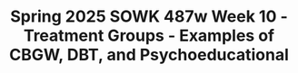 ---
layout: single_embed_slide
title: "Spring 2025 SOWK 487w Week 10 - Treatment Groups - Examples of CBGW, DBT, and Psychoeducational"
presentation_id: nfwrxh
slides:
  - slide_name: ../deck-nfwrxh-large-0.jpeg
    slide_thumbnail: ../deck-nfwrxh-thumb-0.jpeg
    slide_alt: "Slide displays text on 'Treatment Groups' focusing on CBGW, DBT, and Psychoeducation against an abstract orange background. Additional text: 'Dr. Jacob Campbell, LICSW at Heritage University, Spring 2025 for SOWK 487.'"
  - slide_name: ../deck-nfwrxh-large-1.jpeg
    slide_thumbnail: ../deck-nfwrxh-thumb-1.jpeg
    slide_alt: "**Object**: Presentation slide  **Action**: Lists agenda items  **Context**: Includes text with an orange abstract background  **Text**: - Agenda: The Plan for Week 10- Group Intervention Pitch- Psychoeducational group skills- Curriculum used with psychoeducational or CBGW- Phases of the group process for CBGW- Information about DBT- Planning and implementation group"
  - slide_name: ../deck-nfwrxh-large-2.jpeg
    slide_thumbnail: ../deck-nfwrxh-thumb-2.jpeg
    slide_alt: "A hand with spread fingers is shown. Text instructs to 'Trace All Five Fingers' starting at 'Start here,' indicating 'Inhale' and 'Exhale' with each finger, in a white background."
  - slide_name: ../deck-nfwrxh-large-3.jpeg
    slide_thumbnail: ../deck-nfwrxh-thumb-3.jpeg
    slide_alt: "Pie chart illustrating feedback; 10 completed responses, 6 incomplete. Positives noted: organization, class topics, interactivity. Negatives noted: difficult readings, long lectures. Text includes contact info for further feedback."
  - slide_name: ../deck-nfwrxh-large-4.jpeg
    slide_thumbnail: ../deck-nfwrxh-thumb-4.jpeg
    slide_alt: "The image features a section of elevator buttons next to text describing 'Assignment 04a: Group Intervention Pitch.' Students must present a five-minute plan for their group facilitation."
  - slide_name: ../deck-nfwrxh-large-5.jpeg
    slide_thumbnail: ../deck-nfwrxh-thumb-5.jpeg
    slide_alt: "A presentation slide outlines strategies for teaching and delivering information in psychoeducation, highlighting method selection, meaningfulness, integration opportunities, and retention encouragement. (Roots, 2017)"
  - slide_name: ../deck-nfwrxh-large-6.jpeg
    slide_thumbnail: ../deck-nfwrxh-thumb-6.jpeg
    slide_alt: "The image lists 'Abilities in Facilitators' with icons: graduation cap for 'Education on preparing and delivering,' eye for 'Supervision,' speech bubble for 'Normalizing without essentializing,' silhouettes for 'Interpersonal practice skills,' and more, indicating facilitator skills in psychoeducation contexts."
  - slide_name: ../deck-nfwrxh-large-7.jpeg
    slide_thumbnail: ../deck-nfwrxh-thumb-7.jpeg
    slide_alt: "The image depicts a green and blue background divided by a black triangle labeled 'Integration of both processes.' It contrasts 'Structured' (Manualized) versus 'Responsive Groups' (Process-Oriented). Source: Roots, 2017."
  - slide_name: ../deck-nfwrxh-large-8.jpeg
    slide_thumbnail: ../deck-nfwrxh-thumb-8.jpeg
    slide_alt: "The image features four program titles: 'Dragon Slayers' with a dragon graphic, 'Why Try' with a question mark, 'Guiding Good Choices' with a star, and 'Aggression Replacement Training.' Background is orange."
  - slide_name: ../deck-nfwrxh-large-9.jpeg
    slide_thumbnail: ../deck-nfwrxh-thumb-9.jpeg
    slide_alt: "The slide features a blue and pink layout illustrating Cognitive Behavioral Therapy, showing a triangle labeled 'Thoughts,' 'Feelings,' 'Behavior.' It includes bullet points on negative thoughts, behavior patterns, and developing new thinking."
  - slide_name: ../deck-nfwrxh-large-10.jpeg
    slide_thumbnail: ../deck-nfwrxh-thumb-10.jpeg
    slide_alt: "The slide displays the title 'Therapeutic Procedures For Cognitive-Behavioral Group Work' with an orange abstract background. A list includes: The Buddy System, Group Exercises, Multiple Modeling, Group Feedback, Group Brainstorming, Mutual Reinforcement. (Tolman & LeCroy, 2017)"
  - slide_name: ../deck-nfwrxh-large-11.jpeg
    slide_thumbnail: ../deck-nfwrxh-thumb-11.jpeg
    slide_alt: "Diagram showing phases of cognitive-behavioral group work: Beginning the Group, Motivational Enhancement Phase, Assessment Phase, Intervention Phase, Generalization Phase, in a horizontal black bar against an orange background. (Tolman & LeCroy, 2017)"
  - slide_name: ../deck-nfwrxh-large-12.jpeg
    slide_thumbnail: ../deck-nfwrxh-thumb-12.jpeg
    slide_alt: "A diagram outlines phases of cognitive-behavioral group work: Beginning the Group, Motivational Enhancement, Assessment, Intervention, and Generalization. Illustrations depict concepts of 'Cohesion' and 'Orientation.' (Tolman & LeCroy, 2017)"
  - slide_name: ../deck-nfwrxh-large-13.jpeg
    slide_thumbnail: ../deck-nfwrxh-thumb-13.jpeg
    slide_alt: "Diagram showing 'Phases of Cognitive-Behavioral Group Work' focusing on the 'Motivational Enhancement Phase.' Includes bullet points: reluctance to speak, anger, denial, setting apart, limited communication, and lack of self-disclosure."
  - slide_name: ../deck-nfwrxh-large-14.jpeg
    slide_thumbnail: ../deck-nfwrxh-thumb-14.jpeg
    slide_alt: "**Object:** Slide on phases of cognitive-behavioral group work.  **Action:** Lists tasks for the motivational enhancement phase.  **Context:** Includes phases like beginning, assessment, intervention, generalization. References Tolman & LeCroy, 2017.**Text:**- Normalizing ambivalence- Contrasting costs and benefits of changing or resolving problems- Eliciting and reinforcing self-motivational statements- Removing barriers to treatment- Supporting self-efficacy- Avoiding argumentations and early confrontation- Providing clear advice- Delivering continued feedback"
  - slide_name: ../deck-nfwrxh-large-15.jpeg
    slide_thumbnail: ../deck-nfwrxh-thumb-15.jpeg
    slide_alt: "The image shows a diagram titled 'Phases of Cognitive-Behavioral Group Work.' The 'Assessment Phase' is highlighted, listing tasks like gathering background information, using assessment tools, and goal setting."
  - slide_name: ../deck-nfwrxh-large-16.jpeg
    slide_thumbnail: ../deck-nfwrxh-thumb-16.jpeg
    slide_alt: "Tree roots spread across exposed soil, emphasizing grounding techniques. Text highlights: 'Accessibility, Broad, Present focused, Scaling, Focused outward, Stay neutral, Not relaxation training.' Lush greenery surrounds the scene."
  - slide_name: ../deck-nfwrxh-large-17.jpeg
    slide_thumbnail: ../deck-nfwrxh-thumb-17.jpeg
    slide_alt: "A flowchart illustrates the 'Phases of Cognitive-Behavioral Group Work' with phases labeled: Beginning the Group, Motivational Enhancement, Assessment, Intervention (highlighted), and Generalization. Lists of problem-solving steps accompany the chart. (Tolman & LeCroy, 2017)."
  - slide_name: ../deck-nfwrxh-large-18.jpeg
    slide_thumbnail: ../deck-nfwrxh-thumb-18.jpeg
    slide_alt: "Flowchart shows phases of cognitive-behavioral group work: Beginning the Group, Motivational Enhancement Phase, Assessment Phase, Intervention Phase (highlighted), Generalization Phase. Includes 'Group Members,' 'Group Worker,' and 'Special Guests.' (Tolman & LeCroy, 2017)"
  - slide_name: ../deck-nfwrxh-large-19.jpeg
    slide_thumbnail: ../deck-nfwrxh-thumb-19.jpeg
    slide_alt: "The image shows a flowchart on 'Phases of Cognitive-Behavioral Group Work,' detailing stages: Beginning, Motivational Enhancement, Assessment, Intervention, and Generalization. Pink box lists negative cognitive behaviors. Context: educational presentation."
  - slide_name: ../deck-nfwrxh-large-20.jpeg
    slide_thumbnail: ../deck-nfwrxh-thumb-20.jpeg
    slide_alt: "A diagram outlines phases of cognitive-behavioral group work: Beginning, Motivational Enhancement, Assessment, Intervention, Generalization. 'Empower' is displayed on a corkboard with colorful letter cutouts. (Tolman & LeCroy, 2017)."
  - slide_name: ../deck-nfwrxh-large-21.jpeg
    slide_thumbnail: ../deck-nfwrxh-thumb-21.jpeg
    slide_alt: "A diagram titled 'Phases of Cognitive-Behavioral Group Work' showing phases: Beginning, Motivational Enhancement, Assessment, Intervention, Generalization. Lists methods like Guided Group Exposure, Relaxation, and Relationship Enhancement."
  - slide_name: ../deck-nfwrxh-large-22.jpeg
    slide_thumbnail: ../deck-nfwrxh-thumb-22.jpeg
    slide_alt: "Diagram illustrating 'Phases of Cognitive-Behavioral Group Work': Beginning, Motivational Enhancement, Assessment, Intervention, Generalization. Text: 'The preparation for the transfer of skills to the world.' (Tolman & LeCroy, 2017)."
  - slide_name: ../deck-nfwrxh-large-23.jpeg
    slide_thumbnail: ../deck-nfwrxh-thumb-23.jpeg
    slide_alt: "Text on a pink background explaining dialectical theory. It discusses reality's interconnectivity and change, dialectics in DBT as worldview and persuasion method. Cited: Rizvi et al., 2013, p. 76."
  - slide_name: ../deck-nfwrxh-large-24.jpeg
    slide_thumbnail: ../deck-nfwrxh-thumb-24.jpeg
    slide_alt: "The image features text on a bright pink background titled 'Dialectical Behavior Therapy Skills.' It describes four concepts: Distress tolerance, Mindfulness, Emotion regulation, and Interpersonal effectiveness, detailing their benefits and applications."
  - slide_name: ../deck-nfwrxh-large-25.jpeg
    slide_thumbnail: ../deck-nfwrxh-thumb-25.jpeg
    slide_alt: "Slide with a heading 'Developing Your Own Curriculum' lists discussion topics: objectives, planned content, short descriptions, in-depth details, verbatim discussion, tasks/roles. Background features orange abstract waves. Text box suggests group work on curriculum planning."
  - slide_name: ../deck-nfwrxh-large-26.jpeg
    slide_thumbnail: ../deck-nfwrxh-thumb-26.jpeg
    slide_alt: "Six abstract, multicolored figures sit around a rectangular table, suggesting a meeting. The background features an orange wave design. Text reads: 'Practice Facilitating a Group.'"
---